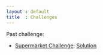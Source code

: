 ```yaml
---
layout : default
title  : Challenges
---
```


Past challenge:

- [Supermarket Challenge](./SupermarketChallenge): [Solution](./SupermarketChallenge/solution.py)
